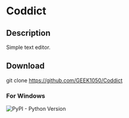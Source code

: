 # Coddict

## Description
Simple text editor.

## Download
git clone https://github.com/GEEK1050/Coddict

### For Windows
![PyPI - Python Version](https://www.python.org/downloads/)
